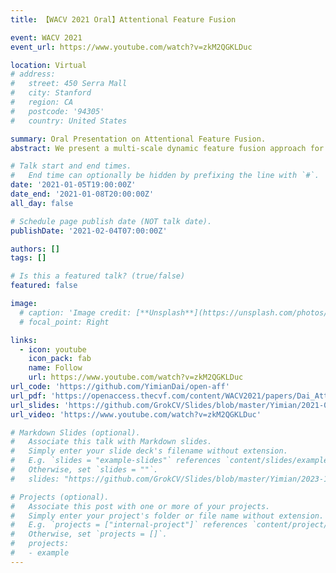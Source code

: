 ```yaml
---
title: 【WACV 2021 Oral】Attentional Feature Fusion

event: WACV 2021
event_url: https://www.youtube.com/watch?v=zkM2QGKLDuc

location: Virtual
# address:
#   street: 450 Serra Mall
#   city: Stanford
#   region: CA
#   postcode: '94305'
#   country: United States

summary: Oral Presentation on Attentional Feature Fusion.
abstract: We present a multi-scale dynamic feature fusion approach for modern network architectures. Our work in a nutshell is like a Russian doll. We propose a nested optimization on the fusion of received features. Meanwhile, we advocate the idea that channel attention can also have a choice of scale, and a multi-scale channel attention mechanism is introduced to handle the issue of object scale variation.

# Talk start and end times.
#   End time can optionally be hidden by prefixing the line with `#`.
date: '2021-01-05T19:00:00Z'
date_end: '2021-01-08T20:00:00Z'
all_day: false

# Schedule page publish date (NOT talk date).
publishDate: '2021-02-04T07:00:00Z'

authors: []
tags: []

# Is this a featured talk? (true/false)
featured: false

image:
  # caption: 'Image credit: [**Unsplash**](https://unsplash.com/photos/bzdhc5b3Bxs)'
  # focal_point: Right

links:
  - icon: youtube
    icon_pack: fab
    name: Follow
    url: https://www.youtube.com/watch?v=zkM2QGKLDuc
url_code: 'https://github.com/YimianDai/open-aff'
url_pdf: 'https://openaccess.thecvf.com/content/WACV2021/papers/Dai_Attentional_Feature_Fusion_WACV_2021_paper.pdf'
url_slides: 'https://github.com/GrokCV/Slides/blob/master/Yimian/2021-01-05-WACV-AFF.pdf'
url_video: 'https://www.youtube.com/watch?v=zkM2QGKLDuc'

# Markdown Slides (optional).
#   Associate this talk with Markdown slides.
#   Simply enter your slide deck's filename without extension.
#   E.g. `slides = "example-slides"` references `content/slides/example-slides.md`.
#   Otherwise, set `slides = ""`.
#   slides: "https://github.com/GrokCV/Slides/blob/master/Yimian/2023-11-03-HADAR-Slides.pdf"

# Projects (optional).
#   Associate this post with one or more of your projects.
#   Simply enter your project's folder or file name without extension.
#   E.g. `projects = ["internal-project"]` references `content/project/deep-learning/index.md`.
#   Otherwise, set `projects = []`.
#   projects:
#   - example
---
```


